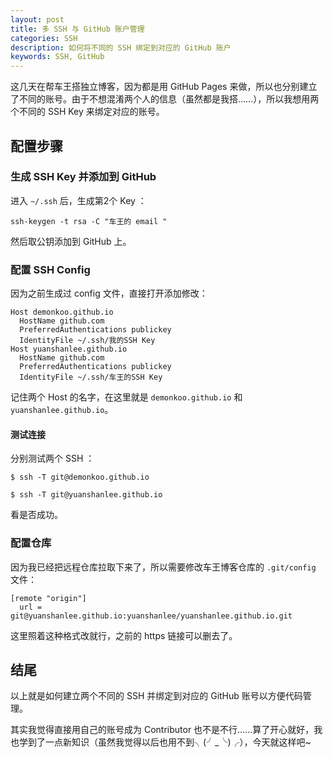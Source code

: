 ```yaml
---
layout: post
title: 多 SSH 与 GitHub 账户管理
categories: SSH
description: 如何将不同的 SSH 绑定到对应的 GitHub 账户
keywords: SSH, GitHub
---
```


这几天在帮车王搭独立博客，因为都是用 GitHub Pages 来做，所以也分别建立了不同的账号。由于不想混淆两个人的信息（虽然都是我搭……），所以我想用两个不同的 SSH Key 来绑定对应的账号。

## 配置步骤

### 生成 SSH Key 并添加到 GitHub

进入 `~/.ssh` 后，生成第2个 Key ：

```
ssh-keygen -t rsa -C "车王的 email "
```

然后取公钥添加到 GitHub 上。

### 配置 SSH Config

因为之前生成过 config 文件，直接打开添加修改：

```
Host demonkoo.github.io
  HostName github.com
  PreferredAuthentications publickey
  IdentityFile ~/.ssh/我的SSH Key
Host yuanshanlee.github.io
  HostName github.com
  PreferredAuthentications publickey
  IdentityFile ~/.ssh/车王的SSH Key
```

记住两个 Host 的名字，在这里就是 `demonkoo.github.io` 和 `yuanshanlee.github.io`。

#### 测试连接

分别测试两个 SSH ：

```
$ ssh -T git@demonkoo.github.io
```

```
$ ssh -T git@yuanshanlee.github.io
```

看是否成功。

### 配置仓库

因为我已经把远程仓库拉取下来了，所以需要修改车王博客仓库的 `.git/config` 文件：

```
[remote "origin"]
  url = git@yuanshanlee.github.io:yuanshanlee/yuanshanlee.github.io.git
```

这里照着这种格式改就行，之前的 https 链接可以删去了。

## 结尾

以上就是如何建立两个不同的 SSH 并绑定到对应的 GitHub 账号以方便代码管理。

其实我觉得直接用自己的账号成为 Contributor 也不是不行……算了开心就好，我也学到了一点新知识（虽然我觉得以后也用不到╮(╯_╰)╭），今天就这样吧~